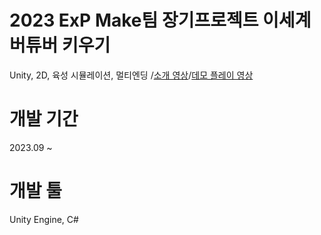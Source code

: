 # 2023 ExP Make팀 장기프로젝트 **이세계 버튜버 키우기**
Unity, 2D, 육성 시뮬레이션, 멀티엔딩 /[소개 영상](https://youtu.be/Z7XscbNfE8s)/[데모 플레이 영상](https://youtu.be/dZkE43PHWPg)
# 개발 기간 
2023.09 ~
# 개발 툴
Unity Engine, C#
